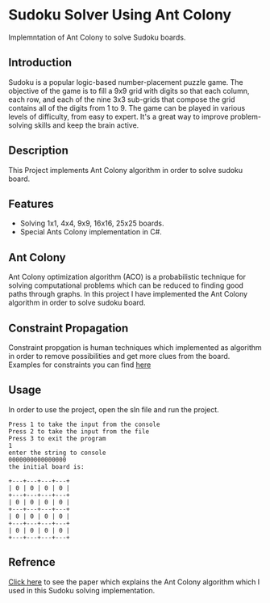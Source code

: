 # Sudoku Solver Using Ant Colony
Implemntation of Ant Colony to solve Sudoku boards.

## Introduction
Sudoku is a popular logic-based number-placement puzzle game. The objective of the game is to fill a 9x9 grid with digits so that each column, each row, and each of the nine 3x3 sub-grids that compose the grid contains all of the digits from 1 to 9. The game can be played in various levels of difficulty, from easy to expert. It's a great way to improve problem-solving skills and keep the brain active.

## Description
This Project implements Ant Colony algorithm in order to solve sudoku board.

## Features
* Solving 1x1, 4x4, 9x9, 16x16, 25x25 boards.
* Special Ants Colony implementation in C#.

## Ant Colony
Ant Colony optimization algorithm (ACO) is a probabilistic technique for solving computational problems which can be reduced to finding good paths through graphs. 
In this project I have implemented the Ant Colony algorithm in order to solve sudoku board.

## Constraint Propagation
Constraint propgation is human techniques which implemented as algorithm in order to remove possibilities and get more clues from the board.
Examples for constraints you can find [here](https://www.sudokuwiki.org/)

## Usage
In order to use the project, open the sln file and run the project.
```
Press 1 to take the input from the console
Press 2 to take the input from the file
Press 3 to exit the program
1
enter the string to console
0000000000000000
the initial board is:

+---+---+---+---+
| 0 | 0 | 0 | 0 |
+---+---+---+---+
| 0 | 0 | 0 | 0 |
+---+---+---+---+
| 0 | 0 | 0 | 0 |
+---+---+---+---+
| 0 | 0 | 0 | 0 |
+---+---+---+---+
```
## Refrence
[Click here](https://www.researchgate.net/publication/335954009_Solving_Sudoku_With_Ant_Colony_Optimization) to see the paper which explains the Ant Colony algorithm which I used in this Sudoku solving implementation.